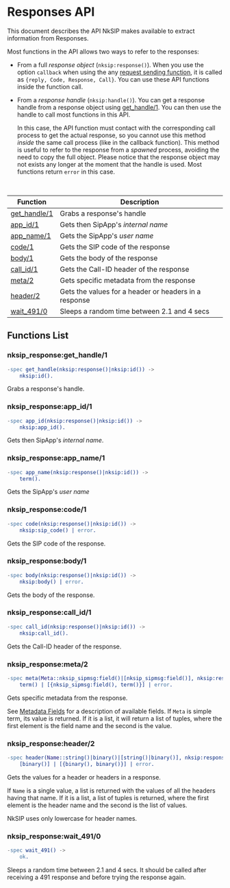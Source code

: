 # Responses API

This document describes the API NkSIP makes available to extract information from Responses.

Most functions in the API allows two ways to refer to the responses:
* From a full *response object* (`nksip:response()`). When you use the option `callback` when using the any [request sending function](../reference/sending_functions.md), it is called as `{reply, Code, Response, Call}`. You can use these API functions inside the function call.
* From a *response handle* (`nksip:handle()`). You can get a response handle from a response object using [get_handle/1](#nksip_responseget_handle1). You can then use the handle to call most functions in this API. 
    
    In this case, the API function must contact with the corresponding call process to get the actual response, so you cannot use this method _inside_ the same call process (like in the callback function). This method is useful to refer to the response from a _spawned_ process, avoiding the need to copy the full object. Please notice that the response object may not exists any longer at the moment that the handle is used. Most functions return `error` in this case.


<br/>


Function|Description
---|---
[get_handle/1](#nksip_responseget_handle1)|Grabs a response's handle
[app_id/1](#nksip_responseapp_id1)|Gets then SipApp's _internal name_
[app_name/1](#nksip_responseapp_name1)|Gets the SipApp's _user name_
[code/1](#nksip_responsemethod1)|Gets the SIP code of the response
[body/1](#nksip_responsebody1)|Gets the body of the response
[call_id/1](#nksip_responsecall_id1)|Gets the Call-ID header of the response
[meta/2](#nksip_responsemeta2)|Gets specific metadata from the response
[header/2](#nksip_responseheader2)|Gets the values for a header or headers in a response
[wait_491/0](#nksip_responsewait_4910)|Sleeps a random time between 2.1 and 4 secs


## Functions List

### nksip_response:get_handle/1
```erlang
-spec get_handle(nksip:response()|nksip:id()) ->
    nksip:id().
```
Grabs a response's handle.


### nksip_response:app_id/1
```erlang
-spec app_id(nksip:response()|nksip:id()) -> 
    nksip:app_id().
```
Gets then SipApp's _internal name_.


### nksip_response:app_name/1
```erlang
-spec app_name(nksip:response()|nksip:id()) -> 
    term().
```
Gets the SipApp's _user name_


### nksip_response:code/1
```erlang
-spec code(nksip:response()|nksip:id()) ->
    nksip:sip_code() | error.
```
Gets the SIP code of the response.


### nksip_response:body/1
```erlang
-spec body(nksip:response()|nksip:id()) ->
    nksip:body() | error.
```
Gets the body of the response.


### nksip_response:call_id/1
```erlang
-spec call_id(nksip:response()|nksip:id()) ->
    nksip:call_id().
```
Gets the Call-ID header of the response.


### nksip_response:meta/2
```erlang
-spec meta(Meta::nksip_sipmsg:field()|[nksip_sipmsg:field()], nksip:response()|nksip:id()) ->
    term() | [{nksip_sipmsg:field(), term()}] | error.
```
Gets specific metadata from the response.

See [Metadata Fields](../reference/metadata.md) for a description of available fields.
If `Meta` is simple term, its value is returned. If it is a list, it will return a list of tuples, where the first element is the field name and the second is the value.


### nksip_response:header/2
```erlang
-spec header(Name::string()|binary()|[string()|binary()], nksip:response()|nksip:id()) -> 
    [binary()] | [{binary(), binary()}] | error.
```
Gets the values for a header or headers in a response.

If `Name` is a single value, a list is returned with the values of all the headers having that name. If it is a list, a list of tuples is returned, where the first element is the header name and the second is the list of values.

NkSIP uses only lowercase for header names.


### nksip_response:wait_491/0
```erlang
-spec wait_491() -> 
    ok.
```
Sleeps a random time between 2.1 and 4 secs. It should be called after receiving a 491 response and before trying the response again.

